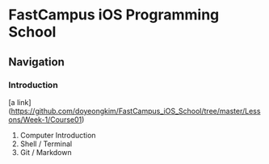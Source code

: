 <h1> FastCampus iOS Programming School </h1>

<h2> Navigation </h2>

<h3> Introduction </h3>

[a link] (https://github.com/doyeongkim/FastCampus_iOS_School/tree/master/Lessons/Week-1/Course01)

1. Computer Introduction
2. Shell / Terminal
3. Git / Markdown
